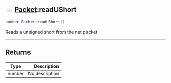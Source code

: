 ## <img src="../../.gitbook/assets/shared.png" width="24" height=24 /> [Packet](https://iaswiki.rawr.dev/readme/packet):readUShort

```lua
number Packet:readUShort()
```

Reads a unsigned short from the net packet

------
## Returns

| Type   | Description |
| ------ | ----------: |
| number | No description |


